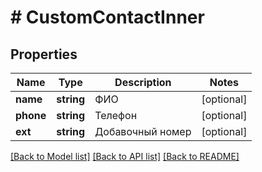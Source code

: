 # # CustomContactInner

## Properties

Name | Type | Description | Notes
------------ | ------------- | ------------- | -------------
**name** | **string** | ФИО | [optional]
**phone** | **string** | Телефон | [optional]
**ext** | **string** | Добавочный номер | [optional]

[[Back to Model list]](../../README.md#models) [[Back to API list]](../../README.md#endpoints) [[Back to README]](../../README.md)
